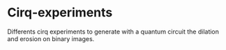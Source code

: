 # Cirq-experiments
Differents cirq experiments to generate  with a quantum circuit the  dilation and erosion on binary images.
